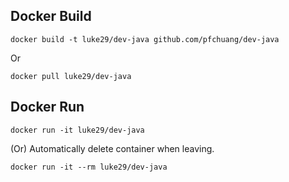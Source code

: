 ## Docker Build
```shell=
docker build -t luke29/dev-java github.com/pfchuang/dev-java
```
Or
```shell=
docker pull luke29/dev-java
```
## Docker Run
```shell=
docker run -it luke29/dev-java
```
(Or) Automatically delete container when leaving.
```shell=
docker run -it --rm luke29/dev-java
```
